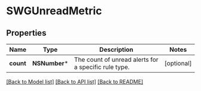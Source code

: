 # SWGUnreadMetric

## Properties
Name | Type | Description | Notes
------------ | ------------- | ------------- | -------------
**count** | **NSNumber*** | The count of unread alerts for a specific rule type. | [optional] 

[[Back to Model list]](../README.md#documentation-for-models) [[Back to API list]](../README.md#documentation-for-api-endpoints) [[Back to README]](../README.md)


